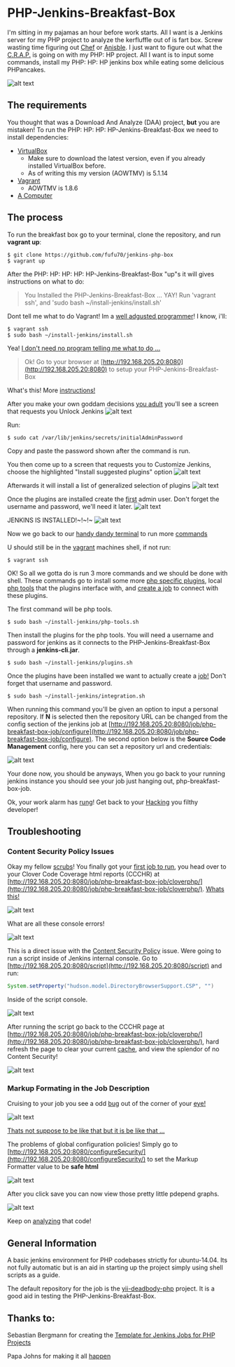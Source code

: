 # PHP-Jenkins-Breakfast-Box

I'm sitting in my pajamas an hour before work starts. All I want is a Jenkins server for my PHP project to analyze the kerfluffle out of is fart box. Screw wasting time figuring out [Chef](https://github.com/pietervogelaar/chef-cookbook-jenkins-server) or [Anisble](https://github.com/HanXHX/ansible-jenkins-php). I just want to figure out what the [C.R.A.P.](http://www.crap4j.org/faq.html) is going on with my PHP: HP project. All I want is to input some commands, install my PHP: HP: HP jenkins box while eating some delicious PHPancakes.

![alt text][php-pancakes]

## The requirements

You thought that was a Download And Analyze (DAA) project, **but** you are mistaken! To run the PHP: HP: HP: HP-Jenkins-Breakfast-Box we need to install dependencies:

* [VirtualBox](https://www.virtualbox.org/wiki/Downloads)
  * Make sure to download the latest version, even if you already installed VirtualBox before.
  * As of writing this my version (AOWTMV) is 5.1.14
* [Vagrant](https://www.vagrantup.com/downloads.html)
  * AOWTMV is 1.8.6
* [A Computer](http://i.giphy.com/xTiTnJ3BooiDs8dL7W.gif)

## The process

To run the breakfast box go to your terminal, clone the repository, and run **vagrant up**:

```shell
$ git clone https://github.com/fufu70/jenkins-php-box
$ vagrant up
```

After the PHP: HP: HP: HP: HP-Jenkins-Breakfast-Box "up"s it will gives instructions on what to do:

> You Installed the PHP-Jenkins-Breakfast-Box ... YAY! Run 'vagrant ssh', and 'sudo bash ~/install-jenkins/install.sh'

Dont tell me what to do Vagrant! Im a [well adgusted programmer](http://i.giphy.com/VD9NtdBN9CwqQ.gif)! I know, i'll:

```shell
$ vagrant ssh
$ sudo bash ~/install-jenkins/install.sh
```

Yea! [I don't need no program telling me what to do ...](http://i.giphy.com/3o6ZtmMXFewRk4WKFG.gif)

> Ok! Go to your browser at [http://192.168.205.20:8080](http://192.168.205.20:8080) to setup your PHP-Jenkins-Breakfast-Box

What's this! More [instructions!](http://i.giphy.com/X7jENDat6V5Je.gif)

After you make your own goddam decisions [you adult](http://i.giphy.com/l0Iyf9vXAJFO7qVZS.gif) you'll see a screen that requests you Unlock Jenkins
![alt text][unlock-jenkins]

Run:

```shell
$ sudo cat /var/lib/jenkins/secrets/initialAdminPassword
```

Copy and paste the password shown after the command is run.

You then come up to a screen that requests you to Customize Jenkins, choose the highlighted "Install suggested plugins" option
![alt text][customize-jenkins]

Afterwards it will install a list of generalized selection of plugins
![alt text][plugins-installing-jenkins]

Once the plugins are installed create the [first](http://i.giphy.com/FYy1pE8KHCmc0.gif) admin user. Don't forget the username and password, we'll need it later.
![alt text][admin-user-jenkins]

JENKINS IS INSTALLED!~!~!~ 
![alt text][installed-jenkins]

Now we go back to our [handy dandy terminal](http://i.giphy.com/6edVpzX8cg41O.gif) to run more [commands](http://i.giphy.com/JIX9t2j0ZTN9S.gif)

U should still be in the [vagrant](http://www.fotothing.com/photos/a74/a74444e446de3816566011350e7eb4ca.jpg) machines shell, if not run:

```shell
$ vagrant ssh
```

OK! So all we gotta do is run 3 more commands and we should be done with shell. These commands go to install some more [php specific plugins](https://github.com/fufu70/jenkins-php-box/blob/master/install-jenkins/plugins.sh), local [php tools](https://github.com/fufu70/jenkins-php-box/blob/master/install-jenkins/php-tools.sh) that the plugins interface with, and [create a job](https://github.com/fufu70/jenkins-php-box/blob/master/install-jenkins/integration.sh) to connect with these plugins.

The first command will be php tools.

```shell
$ sudo bash ~/install-jenkins/php-tools.sh
```

Then install the plugins for the php tools. You will need a username and password for jenkins as it connects to the PHP-Jenkins-Breakfast-Box through a **jenkins-cli.jar**.

```shell
$ sudo bash ~/install-jenkins/plugins.sh
```

Once the plugins have been installed we want to actually create a [job!](http://i.giphy.com/RBDXLadJCxs6A.gif) Don't forget that username and password.

```shell
$ sudo bash ~/install-jenkins/integration.sh
```

When running this command you'll be given an option to input a personal repository. If **N** is selected then the repository URL can be changed from the config section of the jenkins job at [http://192.168.205.20:8080/job/php-breakfast-box-job/configure](http://192.168.205.20:8080/job/php-breakfast-box-job/configure). The second option below is the **Source Code Management** config, here you can set a repository url and credentials:

![alt text][integrate-repo-jenkins]

Your done now, you should be anyways, When you go back to your running jenkins instance you should see your job just hanging out, php-breakfast-box-job. 

Ok, your work alarm has [rung](http://i.giphy.com/Tohtjw8GoSmpa.gif)! Get back to your [Hacking](http://i.giphy.com/MGaacoiAlAti0.gif) you filthy developer!

## Troubleshooting

### Content Security Policy Issues

Okay my fellow [scrubs](http://i.giphy.com/YjJZKbm2kNN7i.gif)! You finally got your [first job to run](http://i.giphy.com/omRfGp0CeRShi.gif), you head over to your Clover Code Coverage html reports (CCCHR) at [http://192.168.205.20:8080/job/php-breakfast-box-job/cloverphp/](http://192.168.205.20:8080/job/php-breakfast-box-job/cloverphp/). [Whats this!](http://i.giphy.com/ToMjGpnXBTw7vnokxhu.gif)

![alt text][blocked-font-clover]

What are all these console errors!

![alt text][blocked-script-console-errors]

This is a direct issue with the [Content Security Policy](https://wiki.jenkins-ci.org/display/JENKINS/Configuring+Content+Security+Policy) issue. Were going to run a script inside of Jenkins internal console. Go to [http://192.168.205.20:8080/script](http://192.168.205.20:8080/script) and run:

```groovy
System.setProperty("hudson.model.DirectoryBrowserSupport.CSP", "")
```

Inside of the script console.

![alt text][script-console-execution]

After running the script go back to the CCCHR page at [http://192.168.205.20:8080/job/php-breakfast-box-job/cloverphp/](http://192.168.205.20:8080/job/php-breakfast-box-job/cloverphp/), hard refresh the page to clear your current [cache](http://i.giphy.com/VkYOrBIQv520M.gif), and view the splendor of no Content Security!

![alt text][unblocked-font-clover]

### Markup Formating in the Job Description

Cruising to your job you see a odd [bug](http://i.giphy.com/xTiTnGuHmcaQeWSryE.gif) out of the corner of your [eye!](http://i.giphy.com/e9R0ytwguezTO.gif) 

![alt text][html-formatting-issue]

[Thats not suppose to be like that but it is be like that ...](http://i.giphy.com/akTeqZhGsdHLq.gif)

The problems of global configuration policies! Simply go to [http://192.168.205.20:8080/configureSecurity/](http://192.168.205.20:8080/configureSecurity/) to set the Markup Formatter value to be **safe html**

![alt text][markup-formatter-jenkins]

After you click save you can now view those pretty little pdepend graphs.

![alt text](https://raw.githubusercontent.com/fufu70/jenkins-php-box/master/common/html-formatting-solved.png "HTML formatting issue resolved.")

Keep on [analyzing](http://i.giphy.com/udhngZK2IFTc4.gif) that code!

## General Information

A basic jenkins environment for PHP codebases strictly for ubuntu-14.04. Its not fully automatic but is an aid in starting up the project simply using shell scripts as a guide.

The default repository for the job is the [yii-deadbody-php](https://github.com/fufu70/deadbody-php) project. It is a good aid in testing the PHP-Jenkins-Breakfast-Box.

## Thanks to:

Sebastian Bergmann for creating the [Template for Jenkins Jobs for PHP Projects](http://jenkins-php.org/index.html)

Papa Johns for making it all [happen](http://static5.businessinsider.com/image/568ac02cc08a806f008b69d7-2400/rtr2u9g0.jpg)

[php-pancakes]: https://raw.githubusercontent.com/fufu70/jenkins-php-box/master/common/pancakes.jpg "PHP Pancakes"
[unlock-jenkins]: https://raw.githubusercontent.com/fufu70/jenkins-php-box/master/common/unlock-jenkins.png "Unlock Jenkins"
[customize-jenkins]: https://raw.githubusercontent.com/fufu70/jenkins-php-box/master/common/customize-jenkins.png "Customize Jenkins"
[plugins-installing-jenkins]: https://raw.githubusercontent.com/fufu70/jenkins-php-box/master/common/plugins-installing-jenkins.png "Plugins Installing"
[admin-user-jenkins]: https://raw.githubusercontent.com/fufu70/jenkins-php-box/master/common/admin-user-jenkins.png "Admin User Creation"
[installed-jenkins]: https://raw.githubusercontent.com/fufu70/jenkins-php-box/master/common/installed-jenkins.png "Jenkins is installed"
[integrate-repo-jenkins]: https://raw.githubusercontent.com/fufu70/jenkins-php-box/master/common/integrate-repo-jenkins.png "Integrate repository inside of Jenkins job"

[blocked-font-clover]: https://raw.githubusercontent.com/fufu70/jenkins-php-box/master/common/blocked-font-clover.png "Blocked Font at Clover HTML page"
[blocked-script-console-errors]: https://raw.githubusercontent.com/fufu70/jenkins-php-box/master/common/blocked-script-console-errors.png "Blocked Script Console Errors"
[script-console-execution]: https://raw.githubusercontent.com/fufu70/jenkins-php-box/master/common/script-console-execution.png "Fix blocked script execution."
[unblocked-font-clover]: https://raw.githubusercontent.com/fufu70/jenkins-php-box/master/common/unblocked-font-clover.png "Fixed blocked font."

[html-formatting-issue]: https://raw.githubusercontent.com/fufu70/jenkins-php-box/master/common/html-formatting-issue.png "HTML formatting issue."
[markup-formatter-jenkins]: https://raw.githubusercontent.com/fufu70/jenkins-php-box/master/common/markup-formatter-jenkins.png "Setting up the Markup Formatter for html inside of job descriptions"